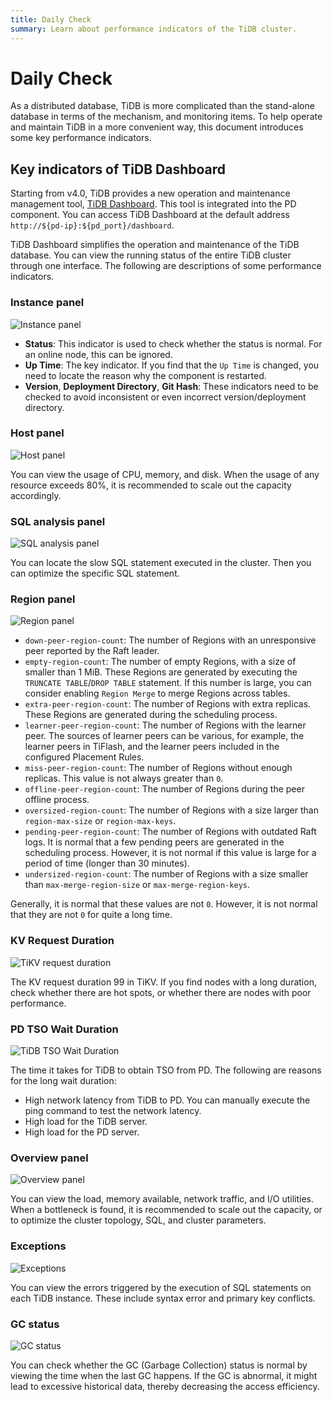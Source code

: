 ```yaml
---
title: Daily Check
summary: Learn about performance indicators of the TiDB cluster.
---
```


# Daily Check

As a distributed database, TiDB is more complicated than the stand-alone database in terms of the mechanism, and monitoring items. To help operate and maintain TiDB in a more convenient way, this document introduces some key performance indicators.

## Key indicators of TiDB Dashboard

Starting from v4.0, TiDB provides a new operation and maintenance management tool, [TiDB Dashboard](/dashboard/dashboard-intro.md). This tool is integrated into the PD component. You can access TiDB Dashboard at the default address `http://${pd-ip}:${pd_port}/dashboard`.

TiDB Dashboard simplifies the operation and maintenance of the TiDB database. You can view the running status of the entire TiDB cluster through one interface. The following are descriptions of some performance indicators.

### Instance panel

![Instance panel](https://docs-download.pingcap.com/media/images/docs/instance-status-panel.png)

+ **Status**: This indicator is used to check whether the status is normal. For an online node, this can be ignored.
+ **Up Time**: The key indicator. If you find that the `Up Time` is changed, you need to locate the reason why the component is restarted.
+ **Version**, **Deployment Directory**, **Git Hash**: These indicators need to be checked to avoid inconsistent or even incorrect version/deployment directory.

### Host panel

![Host panel](https://docs-download.pingcap.com/media/images/docs/host-panel.png)

You can view the usage of CPU, memory, and disk. When the usage of any resource exceeds 80%, it is recommended to scale out the capacity accordingly.

### SQL analysis panel

![SQL analysis panel](https://docs-download.pingcap.com/media/images/docs/sql-analysis-panel.png)

You can locate the slow SQL statement executed in the cluster. Then you can optimize the specific SQL statement.

### Region panel

![Region panel](https://docs-download.pingcap.com/media/images/docs/region-panel.png)

+ `down-peer-region-count`: The number of Regions with an unresponsive peer reported by the Raft leader.
+ `empty-region-count`: The number of empty Regions, with a size of smaller than 1 MiB. These Regions are generated by executing the `TRUNCATE TABLE`/`DROP TABLE` statement. If this number is large, you can consider enabling `Region Merge` to merge Regions across tables.
+ `extra-peer-region-count`: The number of Regions with extra replicas. These Regions are generated during the scheduling process.
+ `learner-peer-region-count`: The number of Regions with the learner peer. The sources of learner peers can be various, for example, the learner peers in TiFlash, and the learner peers included in the configured Placement Rules.
+ `miss-peer-region-count`: The number of Regions without enough replicas. This value is not always greater than `0`.
+ `offline-peer-region-count`: The number of Regions during the peer offline process.
+ `oversized-region-count`: The number of Regions with a size larger than `region-max-size` or `region-max-keys`.
+ `pending-peer-region-count`: The number of Regions with outdated Raft logs. It is normal that a few pending peers are generated in the scheduling process. However, it is not normal if this value is large for a period of time (longer than 30 minutes).
+ `undersized-region-count`: The number of Regions with a size smaller than `max-merge-region-size` or `max-merge-region-keys`.

Generally, it is normal that these values are not `0`. However, it is not normal that they are not `0` for quite a long time.

### KV Request Duration

![TiKV request duration](https://docs-download.pingcap.com/media/images/docs/kv-duration-panel.png)

The KV request duration 99 in TiKV. If you find nodes with a long duration, check whether there are hot spots, or whether there are nodes with poor performance.

### PD TSO Wait Duration

![TiDB TSO Wait Duration](https://docs-download.pingcap.com/media/images/docs/pd-duration-panel.png)

The time it takes for TiDB to obtain TSO from PD. The following are reasons for the long wait duration:

+ High network latency from TiDB to PD. You can manually execute the ping command to test the network latency.
+ High load for the TiDB server.
+ High load for the PD server.

### Overview panel

![Overview panel](https://docs-download.pingcap.com/media/images/docs/overview-panel.png)

You can view the load, memory available, network traffic, and I/O utilities. When a bottleneck is found, it is recommended to scale out the capacity, or to optimize the cluster topology, SQL, and cluster parameters.

### Exceptions

![Exceptions](https://docs-download.pingcap.com/media/images/docs/failed-query-panel.png)

You can view the errors triggered by the execution of SQL statements on each TiDB instance. These include syntax error and primary key conflicts.

### GC status

![GC status](https://docs-download.pingcap.com/media/images/docs/garbage-collation-panel.png)

You can check whether the GC (Garbage Collection) status is normal by viewing the time when the last GC happens. If the GC is abnormal, it might lead to excessive historical data, thereby decreasing the access efficiency.
